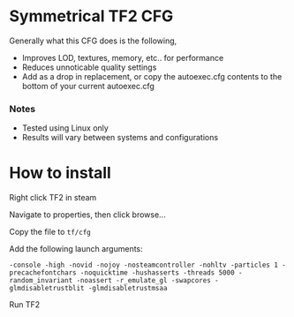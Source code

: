 # Symmetrical TF2 CFG
Generally what this CFG does is the following,
* Improves LOD, textures, memory, etc.. for performance
* Reduces unnoticable quality settings
* Add as a drop in replacement, or copy the autoexec.cfg contents to the bottom of your current autoexec.cfg
### Notes
* Tested using Linux only
* Results will vary between systems and configurations
# How to install
Right click TF2 in steam

Navigate to properties, then click browse...

Copy the file to ``tf/cfg``

Add the following launch arguments:

``-console -high -novid -nojoy -nosteamcontroller -nohltv -particles 1 -precachefontchars -noquicktime -hushasserts -threads 5000 -random_invariant -noassert -r_emulate_gl -swapcores -glmdisabletrustblit -glmdisabletrustmsaa``

Run TF2
